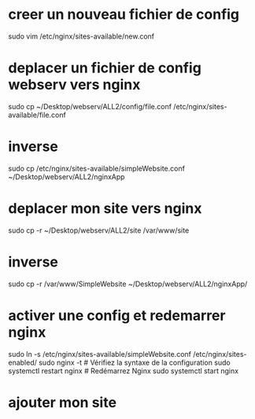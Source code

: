 # creer un nouveau fichier de config
sudo vim /etc/nginx/sites-available/new.conf

# deplacer un fichier de config webserv vers nginx
sudo cp ~/Desktop/webserv/ALL2/config/file.conf /etc/nginx/sites-available/file.conf

# inverse 
sudo cp  /etc/nginx/sites-available/simpleWebsite.conf ~/Desktop/webserv/ALL2/nginxApp 

# deplacer mon site vers nginx
sudo  cp -r ~/Desktop/webserv/ALL2/site /var/www/site

# inverse
sudo cp -r   /var/www/SimpleWebsite  ~/Desktop/webserv/ALL2/nginxApp/

# activer une config et redemarrer nginx
sudo ln -s /etc/nginx/sites-available/simpleWebsite.conf /etc/nginx/sites-enabled/
sudo nginx -t  # Vérifiez la syntaxe de la configuration
sudo systemctl restart nginx  # Redémarrez Nginx
sudo systemctl start nginx

# ajouter mon site